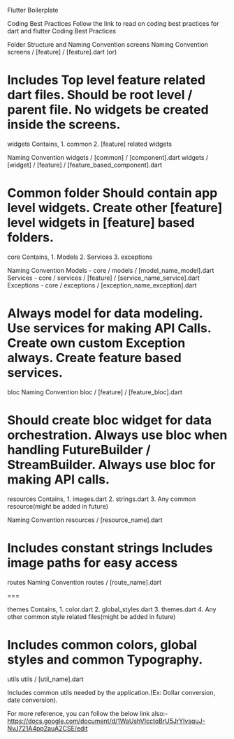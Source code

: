 Flutter Boilerplate

Coding Best Practices
Follow the link to read on coding best practices for dart and flutter Coding Best Practices

Folder Structure and Naming Convention
screens
Naming Convention screens / [feature] / [feature].dart (or)

Includes Top level feature related dart files.
Should be root level / parent file.
No widgets be created inside the screens.
===

widgets
Contains, 1. common 2. [feature] related widgets

Naming Convention widgets / [common] / [component].dart widgets / [widget] / [feature] / [feature_based_component].dart

Common folder Should contain app level widgets.
Create other [feature] level widgets in [feature] based folders.
===

core
Contains, 1. Models 2. Services 3. exceptions

Naming Convention Models - core / models / [model_name_model].dart Services - core / services / [feature] / [service_name_service].dart Exceptions - core / exceptions / [exception_name_exception].dart

Always model for data modeling.
Use services for making API Calls.
Create own custom Exception always.
Create feature based services.
===

bloc
Naming Convention bloc / [feature] / [feature_bloc].dart

Should create bloc widget for data orchestration.
Always use bloc when handling FutureBuilder / StreamBuilder.
Always use bloc for making API calls.
===

resources
Contains, 1. images.dart 2. strings.dart 3. Any common resource(might be added in future)

Naming Convention resources / [resource_name].dart

Includes constant strings
Includes image paths for easy access
===

routes
Naming Convention routes / [route_name].dart

===

themes
Contains, 1. color.dart 2. global_styles.dart 3. themes.dart 4. Any other common style related files(might be added in future)

Includes common colors, global styles and common Typography.
===

utils
utils / [util_name].dart

Includes common utils needed by the application.(Ex: Dollar conversion, date conversion).

For more reference, you can follow the below link also:-
https://docs.google.com/document/d/1WaUshVIcctoBrU5JrYIvsquJ-NvJ721A4pp2auA2CSE/edit